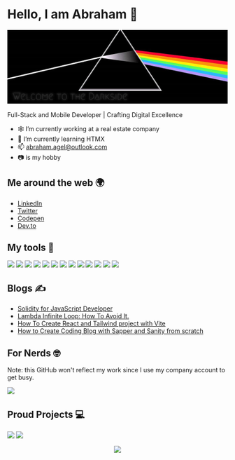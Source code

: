 # Hello, I am Abraham 🐲

![](./hero.jpg)

Full-Stack and Mobile Developer | Crafting Digital Excellence

-   🕸️ I’m currently working at a real estate company
-   🚀 I’m currently learning HTMX
-   📫 [abraham.agel@outlook.com](mailto:abraham.agel@outlook.com)
-   📷 is my hobby

## Me around the web 🌍

-   [LinkedIn](https://www.linkedin.com/in/abrahamanakagung)
-   [Twitter](https://twitter.com/anakagungcorp)
-   [Codepen](https://codepen.io/padunk/)
-   [Dev.to](https://dev.to/padunk)

## My tools 🧰

![](https://img.shields.io/badge/HTML5-E34F26?style=for-the-badge&logo=html5&logoColor=white)
![](https://img.shields.io/badge/CSS3-1572B6?style=for-the-badge&logo=css3&logoColor=white)
![](https://img.shields.io/badge/JavaScript-F7DF1E?style=for-the-badge&logo=javascript&logoColor=black)
![](https://img.shields.io/badge/Node.js-43853D?style=for-the-badge&logo=node.js&logoColor=white)
![](https://img.shields.io/badge/React-20232A?style=for-the-badge&logo=react&logoColor=61DAFB)
![](https://img.shields.io/badge/Sass-CC6699?style=for-the-badge&logo=sass&logoColor=white)
![](https://img.shields.io/badge/Tailwind_CSS-38B2AC?style=for-the-badge&logo=tailwind-css&logoColor=white)
![](https://img.shields.io/badge/Redux-593D88?style=for-the-badge&logo=redux&logoColor=white)
![](https://img.shields.io/badge/Firebase-FFCA28?style=for-the-badge&logo=firebase&logoColor=black)
![](https://img.shields.io/badge/Amplify-FF9900?style=for-the-badge&logo=awsamplify&logoColor=black)
![](https://img.shields.io/badge/MongoDB-4EA94B?style=for-the-badge&logo=mongodb&logoColor=white)
![](https://img.shields.io/badge/PostgreSQL-4169E1?style=for-the-badge&logo=postgresql&logoColor=white)
![](https://img.shields.io/badge/Solidity-363636?style=for-the-badge&logo=solidity&logoColor=white)

## Blogs ✍️

<!-- BLOG-POST-LIST:START -->
- [Solidity for JavaScript Developer](https://anakagung.com/blog/solidity-for-javascript-developer)
- [Lambda Infinite Loop: How To Avoid It.](https://anakagung.com/blog/lambda-infinite-loop-how-to-avoid-it)
- [How To Create React and Tailwind project with Vite](https://anakagung.com/blog/how-to-create-react-and-tailwind-project-with-vite)
- [How to Create Coding Blog with Sapper and Sanity from scratch](https://anakagung.com/blog/how-to-create-coding-blog-with-sapper-and-sanity-from-scratch)
<!-- BLOG-POST-LIST:END -->

## For Nerds 🤓
Note: this GitHub won't reflect my work since I use my company account to get busy.

![](https://github-readme-stats.vercel.app/api?username=padunk&show_icons=true&bg_color=45,ece325,fa0da9&title_color=fff&text_color=000)

## Proud Projects 💻

[![](https://github-readme-stats.vercel.app/api/pin/?username=padunk&repo=groq-of-thrones&bg_color=45,ece325,fa0da9&title_color=fff&text_color=000)](https://github.com/padunk/groq-of-thrones)
[![](https://github-readme-stats.vercel.app/api/pin/?username=padunk&repo=fade-to-black&bg_color=45,ece325,fa0da9&title_color=fff&text_color=000)](https://github.com/padunk/fade-to-black)

<p align='center'><img src='https://visitor-badge.laobi.icu/badge?page_id=padunk'></p>
